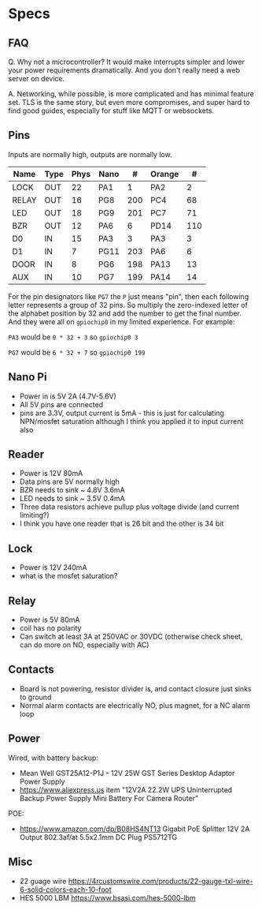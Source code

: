 # Specs

## FAQ

Q. Why not a microcontroller? It would make interrupts simpler and lower your power
requirements dramatically. And you don't really need a web server on device.

A. Networking, while possible, is more complicated and has minimal feature set.
TLS is the same story, but even more compromises, and super hard to find good
guides, especially for stuff like MQTT or websockets.

## Pins

Inputs are normally high, outputs are normally low.

Name  | Type | Phys | Nano | #     | Orange | #
---   | ---  | ---  | ---  | ---   | ---    | ---
LOCK  | OUT  | 22   | PA1  | 1     | PA2    | 2
RELAY | OUT  | 16   | PG8  | 200   | PC4    | 68
LED   | OUT  | 18   | PG9  | 201   | PC7    | 71
BZR   | OUT  | 12   | PA6  | 6     | PD14   | 110
D0    | IN   | 15   | PA3  | 3     | PA3    | 3
D1    | IN   | 7    | PG11 | 203   | PA6    | 6
DOOR  | IN   | 8    | PG6  | 198   | PA13   | 13
AUX   | IN   | 10   | PG7  | 199   | PA14   | 14

For the pin designators like `PG7` the `P` just means "pin", then each following
letter represents a group of 32 pins. So multiply the zero-indexed letter of the
alphabet position by 32 and add the number to get the final number. And they
were all on `gpiochip0` in my limited experience. For example:

`PA3` would be `0 * 32 + 3` so `gpiochip0 3`

`PG7` would be `6 * 32 + 7` so `gpiochip0 199` 

## Nano Pi

  * Power in is 5V 2A (4.7V-5.6V)
  * All 5V pins are connected
  * pins are 3.3V, output current is 5mA - this is just for calculating NPN/mosfet saturation
    although I think you applied it to input current also

## Reader

  * Power is 12V 80mA
  * Data pins are 5V normally high
  * BZR needs to sink ~ 4.8V 3.6mA
  * LED needs to sink ~ 3.5V 0.4mA
  * Three data resistors achieve pullup plus voltage divide (and current limiting?)
  * I think you have one reader that is 26 bit and the other is 34 bit

## Lock

  * Power is 12V 240mA
  * what is the mosfet saturation?

## Relay

  * Power is 5V 80mA
  * coil has no polarity
  * Can switch at least 3A at 250VAC or 30VDC
    (otherwise check sheet, can do more on NO, especially with AC)

## Contacts

  * Board is not powering, resistor divider is,
    and contact closure just sinks to ground
  * Normal alarm contacts are electrically NO, plus magnet, for a NC alarm loop

## Power

Wired, with battery backup:

  * Mean Well GST25A12-P1J - 12V 25W GST Series Desktop Adaptor Power Supply
  * https://www.aliexpress.us item "12V2A 22.2W UPS Uninterrupted Backup Power Supply Mini Battery For Camera Router"

POE:

  * https://www.amazon.com/dp/B08HS4NT13 Gigabit PoE Splitter 12V 2A Output 802.3af/at 5.5x2.1mm DC Plug PS5712TG

## Misc

  * 22 guage wire https://4rcustomswire.com/products/22-gauge-txl-wire-6-solid-colors-each-10-foot
  * HES 5000 LBM https://www.bsasi.com/hes-5000-lbm

